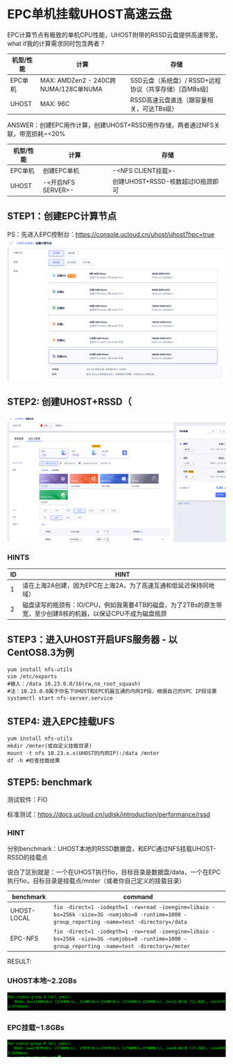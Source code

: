 # EPC单机挂载UHOST高速云盘
EPC计算节点有极致的单机CPU性能，UHOST附带的RSSD云盘提供高速带宽，what if我的计算需求同时包含两者？

| 机型/性能 | 计算 | 存储 |
|---|  ---  | ----  |
| EPC单机 | MAX: AMDZen2 - 240C跨NUMA/128C单NUMA| SSD云盘（系统盘）/ RSSD+远程协议（共享存储）[百MBs级] |
| UHOST | MAX: 96C  | RSSD高速云盘直连（跟容量相关，可达TBs级） |

ANSWER：创建EPC用作计算，创建UHOST+RSSD用作存储，两者通过NFS关联，带宽损耗~<20%

| 机型/性能 | 计算 | 存储 |
|---|  ---  | ----  |
| EPC单机 | 创建EPC单机 | -<NFS CLIENT挂载>- |
| UHOST | -<开启NFS SERVER>- | 创建UHOST+RSSD-核数超过IO瓶颈即可 |

## STEP1：创建EPC计算节点
PS：先进入EPC控制台：https://console.ucloud.cn/uhost/uhost?hpc=true
![](/images/ultra/CATEPC.png)

## STEP2: 创建UHOST+RSSD（
![](/images/ultra/CATUHOST2.png)


### HINTS
| ID | HINT |
|---|  ---  |
| 1 | 请在上海2A创建，因为EPC在上海2A，为了高速互通和低延迟保持同地域） |
| 2 | 磁盘读写的瓶颈有：IO/CPU，例如我需要4TB的磁盘，为了2TBs的原生带宽，至少创建8核的机器，以保证CPU不成为磁盘瓶颈|

## STEP3：进入UHOST开启UFS服务器 - 以CentOS8.3为例
```
yum install nfs-utils
vim /etc/exports
#输入：/data 10.23.0.0/16(rw,no_root_squash)
#注：10.23.0.0属于你名下UHOST和EPC机器互通的内网IP段，根据自己的VPC IP段设置
systemctl start nfs-server.service
```

## STEP4: 进入EPC挂载UFS
```
yum install nfs-utils
mkdir /mnter(或自定义挂载目录)
mount -t nfs 10.23.x.x(UHOST的内网IP):/data /mnter
df -h #检查挂载结果
```

## STEP5: benchmark
测试软件：FIO

标准测试：https://docs.ucloud.cn/udisk/introduction/performance/rssd

### HINT
分别benchmark：UHOST本地的RSSD数据盘，和EPC通过NFS挂载UHOST-RSSD的挂载点

说白了区别就是：一个在UHOST执行fio，目标目录是数据盘/data，一个在EPC执行fio，目标目录是挂载点/mnter（或者你自己定义的挂载目录）

| benchmark | command |
|---|  ---  |
| UHOST-LOCAL | ```fio -direct=1 -iodepth=1 -rw=read -ioengine=libaio -bs=256k -size=3G -numjobs=8 -runtime=1000 -group_reporting -name=test -directory=/data``` |
| EPC-NFS | ```fio -direct=1 -iodepth=1 -rw=read -ioengine=libaio -bs=256k -size=3G -numjobs=8 -runtime=1000 -group_reporting -name=test -directory=/mnter```|

RESULT:
### UHOST本地~2.2GBs
![](/images/ultra/RET1.png)
### EPC挂载~1.8GBs
![](/images/ultra/RET2.png)
